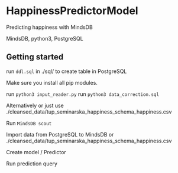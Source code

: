 # HappinessPredictorModel
Predicting happiness with MindsDB

MindsDB, python3, PostgreSQL

## Getting started

run `ddl.sql` in ./sql/ to create table in PostgreSQL

Make sure you install all pip modules.

run `python3 input_reader.py`
run `python3 data_correction.sql`

Alternatively or just use ./cleansed_data/tup_seminarska_happiness_schema_happiness.csv

Run `MindsDB scout`

Import data from PostgreSQL to MindsDB or ./cleansed_data/tup_seminarska_happiness_schema_happiness.csv

Create model / Predictor

Run prediction query 
